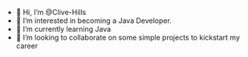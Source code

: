 - 👋 Hi, I’m @Clive-Hills
- 👀 I’m interested in becoming a Java Developer.
- 🌱 I’m currently learning Java
- 💞️ I’m looking to collaborate on some simple projects to kickstart my career


<!---
Clive-Hills/Clive-Hills is a ✨ special ✨ repository because its `README.md` (this file) appears on your GitHub profile.
You can click the Preview link to take a look at your changes. 📫 How to reach me .
--->
